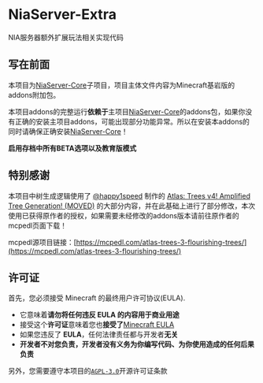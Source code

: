 # NiaServer-Extra

NIA服务器额外扩展玩法相关实现代码

## 写在前面

本项目为[NiaServer-Core](https://github.com/Nia-Server/NiaServer-Core)子项目，项目主体文件内容为Minecraft基岩版的addons附加包。

本项目addons的完整运行**依赖于**主项目[NiaServer-Core](https://github.com/Nia-Server/NiaServer-Core)的addons包，如果你没有正确的安装主项目addons，可能出现部分功能异常。所以在安装本addons的同时请确保正确安装[NiaServer-Core](https://github.com/Nia-Server/NiaServer-Core)！

**启用存档中所有BETA选项以及教育版模式**

## 特别感谢

本项目中树生成逻辑使用了 [@happy1speed](https://mcpedl.com/user/happy1speed/) 制作的 [Atlas: Trees v4! Amplified Tree Generation! (MOVED)](https://mcpedl.com/atlas-trees-3-flourishing-trees/) 的大部分内容，并在此基础上进行了部分修改，本次使用已获得原作者的授权，如果需要未经修改的addons版本请前往原作者的mcpedl页面下载！

mcpedl源项目链接：[https://mcpedl.com/atlas-trees-3-flourishing-trees/](https://mcpedl.com/atlas-trees-3-flourishing-trees/)

## 许可证

首先，您必须接受 Minecraft 的最终用户许可协议(EULA).

- 它意味着**请勿将任何违反 EULA 的内容用于商业用途**
- 接受这个**许可证**意味着您也**接受了**[Minecraft EULA](https://account.mojang.com/terms)
- 如果您违反了 **EULA**，任何法律责任都与开发者**无关**
- **开发者不对您负责，开发者没有义务为你编写代码、为你使用造成的任何后果负责**

另外，您需要遵守本项目的[`AGPL-3.0`](https://github.com/Nia-Server/NiaServer-Extra/blob/main/LICENSE)开源许可证条款


